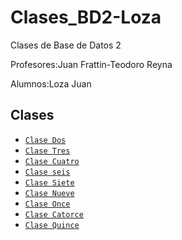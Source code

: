 # Clases_BD2-Loza

Clases de Base de Datos 2

Profesores:Juan Frattin-Teodoro Reyna

Alumnos:Loza Juan

## Clases

- [`Clase Dos`](./clase2.sql) 
- [`Clase Tres`](./Clase3.sql)
- [`Clase Cuatro`](./Clase4.sql)
- [`Clase seis`](./Clase6.sql)
- [`Clase Siete`](./Clase7.sql)
- [`Clase Nueve`](./Clase9.sql)
- [`Clase Once`](./clase11.sql)
- [`Clase Catorce`](./clase14.sql)
- [`Clase Quince`](./clase15.sql)
